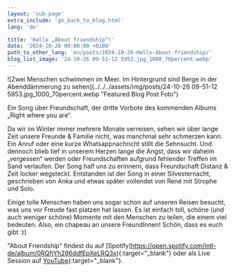 ```yaml
---
layout: 'sub-page'
extra_include: 'go_back_to_blog.html'
lang: 'de'

title: 'Hallo „About friendship“!'
date: '2024-10-26 09:00:00 +0100'
path_to_other_lang: 'en/posts/2024-10-26-Hello-About-friendship/'
blog_list_image: '24-10-26 09-51-12 5953.jpg_1000_70percent.webp'
---
```

![Zwei Menschen schwimmen im Meer. Im Hintergrund sind Berge in der Abenddämmerung zu sehen](../../../assets/img/posts/24-10-26 09-51-12 5953.jpg_1000_70percent.webp "Featured Blog Post Foto")

Ein Song über Freundschaft, der dritte Vorbote des kommenden Albums „Right where you are“.<!--more-->

Da wir im Winter immer mehrere Monate verreisen, sehen wir über lange Zeit unsere Freunde & Familie nicht, was manchmal sehr schmerzen kann. Ein Anruf oder eine kurze Whatsappnachricht stillt die Sehnsucht. Und dennoch blieb tief in unserem Herzen lange die Angst, dass wir daheim „vergessen“ werden oder Freundschaften aufgrund fehlender Treffen im Sand verlaufen. Der Song half uns zu erinnern, dass Freundschaft Distanz & Zeit locker wegsteckt. Entstanden ist der Song in einer Silvesternacht, geschrieben von Anka und etwas später vollendet von René mit Strophe und Solo.

Einige tolle Menschen haben uns sogar schon auf unseren Reisen besucht, was uns vor Freude fast platzen hat lassen. Es ist einfach toll, schöne (und auch weniger schöne) Momente mit den Menschen zu teilen, die einem viel bedeuten. Also, ein chapeau an unsere FreundInnen! Schön, dass es euch gibt :))


"About Friendship" findest du auf [Spotify]https://open.spotify.com/intl-de/album/0RQfjYh286ddfEpXeLRQ3x){:target="_blank"} oder als Live Session auf [YouTube](https://youtu.be/HiaFRk8C5zM?feature=shared){:target="_blank"}.
